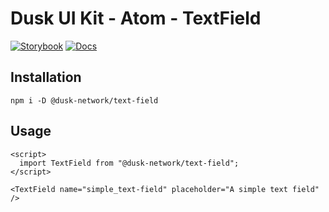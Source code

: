 # Dusk UI Kit - Atom - TextField

[![Storybook](https://img.shields.io/badge/Storybook-Component_Playground-%23FF4785?style=flat&text-field=storybook)](https://dusk-network.github.io/dusk-ui-kit/?path=/story/components-atoms-text-field)
[![Docs](https://img.shields.io/badge/Documentation-%235E35CF?style=flat)](https://dusk-network.github.io/dusk-ui-kit/docs/components/atoms/text-field)

## Installation

```
npm i -D @dusk-network/text-field
```

## Usage

<!-- MARKDOWN-AUTO-DOCS:START (CODE:src=../../../examples/src/atoms/text-field/TextField_01.svelte) -->
<!-- The below code snippet is automatically added from ../../../examples/src/atoms/text-field/TextField_01.svelte -->
```svelte
<script>
  import TextField from "@dusk-network/text-field";
</script>

<TextField name="simple_text-field" placeholder="A simple text field" />
```
<!-- MARKDOWN-AUTO-DOCS:END -->
